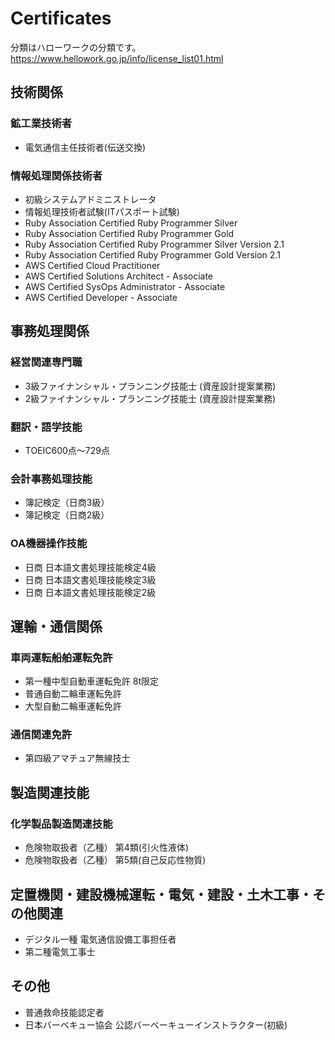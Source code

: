 Certificates
==============

分類はハローワークの分類です。
https://www.hellowork.go.jp/info/license_list01.html

## 技術関係

### 鉱工業技術者
* 電気通信主任技術者(伝送交換)

### 情報処理関係技術者
* 初級システムアドミニストレータ
* 情報処理技術者試験(ITパスポート試験)
* Ruby Association Certified Ruby Programmer Silver
* Ruby Association Certified Ruby Programmer Gold
* Ruby Association Certified Ruby Programmer Silver Version 2.1
* Ruby Association Certified Ruby Programmer Gold Version 2.1
* AWS Certified Cloud Practitioner
* AWS Certified Solutions Architect - Associate
* AWS Certified SysOps Administrator - Associate
* AWS Certified Developer - Associate

## 事務処理関係

### 経営関連専門職
* 3級ファイナンシャル・プランニング技能士 (資産設計提案業務)
* 2級ファイナンシャル・プランニング技能士 (資産設計提案業務)

### 翻訳・語学技能
* TOEIC600点～729点

### 会計事務処理技能
* 簿記検定（日商3級）
* 簿記検定（日商2級）

### OA機器操作技能
* 日商 日本語文書処理技能検定4級
* 日商 日本語文書処理技能検定3級
* 日商 日本語文書処理技能検定2級


## 運輸・通信関係

### 車両運転船舶運転免許
* 第一種中型自動車運転免許 8t限定
* 普通自動二輪車運転免許
* 大型自動二輪車運転免許

### 通信関連免許
* 第四級アマチュア無線技士


## 製造関連技能

### 化学製品製造関連技能
* 危険物取扱者（乙種） 第4類(引火性液体)
* 危険物取扱者（乙種） 第5類(自己反応性物質)


## 定置機関・建設機械運転・電気・建設・土木工事・その他関連
* デジタル一種 電気通信設備工事担任者
* 第二種電気工事士

## その他
* 普通救命技能認定者
* 日本バーベキュー協会 公認バーベーキューインストラクター(初級)
